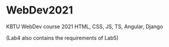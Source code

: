 # WebDev2021

KBTU WebDev course 2021
HTML, CSS, JS, TS, Angular, Django

(Lab4 also contains the requirements of Lab5)
